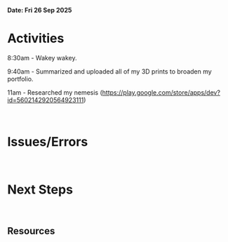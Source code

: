 **Date: Fri 26 Sep 2025**<br>

# Activities

8:30am - Wakey wakey.

9:40am - Summarized and uploaded all of my 3D prints to broaden my portfolio.



11am - Researched my nemesis (https://play.google.com/store/apps/dev?id=5602142920564923111)

<br>

# Issues/Errors

<br>

# Next Steps

<br>

## Resources

<br>

